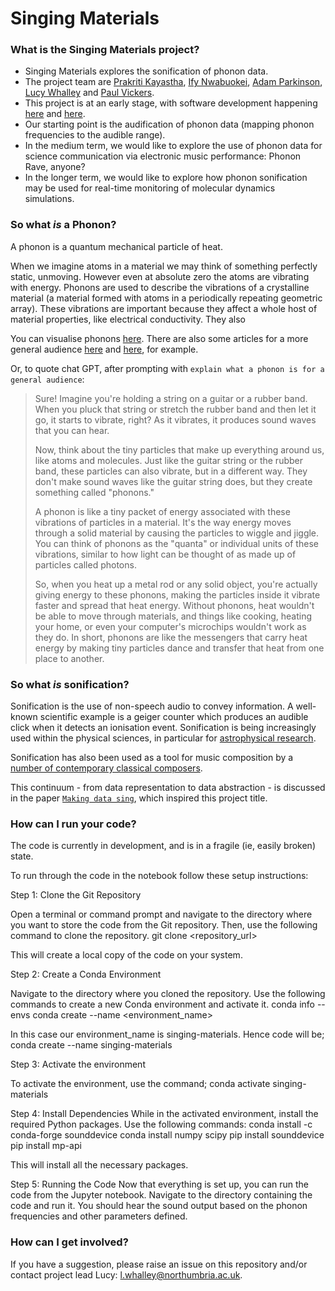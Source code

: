 # Singing Materials

### What is the Singing Materials project?

- Singing Materials explores the sonification of phonon data.
- The project team are [Prakriti Kayastha](https://prakayastha.github.io/), [Ify Nwabuokei](https://github.com/ifylala), [Adam Parkinson](https://peoplefinder.lsbu.ac.uk/researcher/825yv/dr-adam-parkinson), [Lucy Whalley](https://lucydot.github.io) and [Paul Vickers](https://paulvickers.github.io/).
- This project is at an early stage, with software development happening [here](https://github.com/nu-cem/singing-materials) and [here](https://github.com/nu-cem/singing-materials-app).
- Our starting point is the audification of phonon data  (mapping phonon frequencies to the audible range).
- In the medium term, we would like to explore the use of phonon data for science communication via electronic music performance: Phonon Rave, anyone?
- In the longer term, we would like to explore how phonon sonification may be used for real-time monitoring of molecular dynamics simulations.

### So what *is* a Phonon?

A phonon is a quantum mechanical particle of heat. 

When we imagine atoms in a material we may think of something perfectly static, unmoving.
However even at absolute zero the atoms are vibrating with energy.
Phonons are used to describe the vibrations of a crystalline material (a material formed with atoms in a periodically repeating geometric array).
These vibrations are important because they affect a whole host of material properties, like electrical conductivity.
They also

You can visualise phonons [here](https://henriquemiranda.github.io/phononwebsite/phonon.html).
There are also some articles for a more general audience [here](https://news.mit.edu/2010/explained-phonons-0706) and [here](https://www.reading.ac.uk/infrared/technical-library/absorption-theory/thermal-vibrations), for example.

Or, to quote chat GPT, after prompting with `explain what a phonon is for a general audience`:

> Sure! Imagine you're holding a string on a guitar or a rubber band. When you pluck that string or stretch the rubber band and then let it go, it starts to vibrate, right? As it vibrates, it produces sound waves that you can hear.
>
> Now, think about the tiny particles that make up everything around us, like atoms and molecules. Just like the guitar string or the rubber band, these particles can also vibrate, but in a different way. They don't make sound waves like the guitar string does, but they create something called "phonons."
>
> A phonon is like a tiny packet of energy associated with these vibrations of particles in a material. It's the way energy moves through a solid material by causing the particles to wiggle and jiggle. You can think of phonons as the "quanta" or individual units of these vibrations, similar to how light can be thought of as made up of particles called photons.
>
> So, when you heat up a metal rod or any solid object, you're actually giving energy to these phonons, making the particles inside it vibrate faster and spread that heat energy. Without phonons, heat wouldn't be able to move through materials, and things like cooking, heating your home, or even your computer's microchips wouldn't work as they do. In short, phonons are like the messengers that carry heat energy by making tiny particles dance and transfer that heat from one place to another.


### So what *is* sonification?

Sonification is the use of non-speech audio to convey information. A well-known scientific example is a geiger counter which produces an audible click when it detects an ionisation event. Sonification is being increasingly used within the physical sciences, in particular for [astrophysical research](https://www.scientificamerican.com/video/listen-to-the-astonishing-chirp-of-two-black-holes-merging). 

Sonification has also been used as a tool for music composition by a [number of contemporary classical composers](https://www.straebel.com/files/Straebel%202010_Sonification%20Metaphor.pdf). 

This continuum - from data representation to data abstraction - is discussed in the paper [`Making data sing`](https://www.researchgate.net/profile/Atau-Tanaka/publication/312740596_Making_Data_Sing_Embodied_Approaches_to_Sonification/links/5fc6b5f2299bf188d4e8d59e/Making-Data-Sing-Embodied-Approaches-to-Sonification.pdf), which inspired this project title.



### How can I run your code?

The code is currently in development, and is in a fragile (ie, easily broken) state.

To run through the code in the notebook follow these setup instructions: 

Step 1: Clone the Git Repository


Open a terminal or command prompt and navigate to the directory where you want to store the code from the Git repository. Then, use the following command to clone the repository. 
git clone <repository_url>

This will create a local copy of the code on your system.

Step 2: Create a Conda Environment


Navigate to the directory where you cloned the repository. Use the following commands to create a new Conda environment and activate it. 
conda info --envs
conda create --name <environment_name>

In this case our environment_name is singing-materials. Hence code will be;
conda create --name singing-materials

Step 3: Activate the environment

To activate the environment, use the command;
conda activate singing-materials

Step 4: Install Dependencies
While in the activated environment, install the required Python packages. Use the following commands:
conda install -c conda-forge sounddevice
conda install numpy scipy 
pip install sounddevice 
pip install mp-api

This will install all the necessary packages.

Step 5: Running the Code
Now that everything is set up, you can run the code from the Jupyter notebook. Navigate to the directory containing the code and run it.
You should hear the sound output based on the phonon frequencies and other parameters defined.

### How can I get involved?

If you have a suggestion, please raise an issue on this repository and/or contact project lead Lucy: l.whalley@northumbria.ac.uk.
